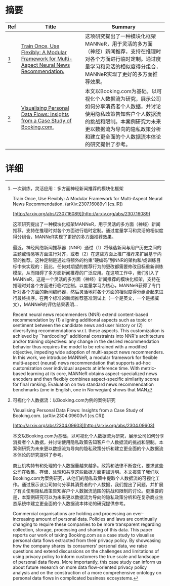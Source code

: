 # 摘要

| Ref | Title | Summary |
| --- | --- | --- |
| [^1] | [Train Once, Use Flexibly: A Modular Framework for Multi-Aspect Neural News Recommendation.](http://arxiv.org/abs/2307.16089) | 这项研究提出了一种模块化框架MANNeR，用于灵活的多方面（神经）新闻推荐，支持在推理时对各个方面进行临时定制。通过度量学习和灵活的相似度得分组合，MANNeR实现了更好的多方面推荐效果。 |
| [^2] | [Visualising Personal Data Flows: Insights from a Case Study of Booking.com.](http://arxiv.org/abs/2304.09603) | 本文以Booking.com为基础，以可视化个人数据流为研究，展示公司如何分享消费者个人数据，并讨论使用隐私政策告知客户个人数据流的挑战和限制。本案例研究为未来更以数据流为导向的隐私政策分析和建立更全面的个人数据流本体论的研究提供了参考。 |

# 详细

[^1]: 一次训练，灵活应用：多方面神经新闻推荐的模块化框架

    Train Once, Use Flexibly: A Modular Framework for Multi-Aspect Neural News Recommendation. (arXiv:2307.16089v1 [cs.IR])

    [http://arxiv.org/abs/2307.16089](http://arxiv.org/abs/2307.16089)

    这项研究提出了一种模块化框架MANNeR，用于灵活的多方面（神经）新闻推荐，支持在推理时对各个方面进行临时定制。通过度量学习和灵活的相似度得分组合，MANNeR实现了更好的多方面推荐效果。

    

    最近，神经网络新闻推荐器（NNR）通过（1）将候选新闻与用户历史之间的主题或情感等方面进行对齐，或者（2）在这些方面上推广推荐来扩展基于内容的推荐。这种定制是通过将额外的约束“硬编码”到NNR的架构和/或训练目标中来实现的：因此，任何对期望的推荐行为的更改都需要修改目标重新训练模型，从而阻碍了多方面新闻推荐的广泛应用。在这项工作中，我们引入了MANNeR，这是一个灵活的多方面（神经）新闻推荐的模块化框架，支持在推理时对各个方面进行临时定制。以度量学习为核心，MANNeR获得了专门针对各个方面的新闻编码器，然后灵活地将各个方面的相似度得分组合起来进行最终排序。在两个标准的新闻推荐基准测试上（一个是英文，一个是挪威文），MANNeR的评估结果表明...

    Recent neural news recommenders (NNR) extend content-based recommendation by (1) aligning additional aspects such as topic or sentiment between the candidate news and user history or (2) diversifying recommendations w.r.t. these aspects. This customization is achieved by ``hardcoding'' additional constraints into NNR's architecture and/or training objectives: any change in the desired recommendation behavior thus requires the model to be retrained with a modified objective, impeding wide adoption of multi-aspect news recommenders. In this work, we introduce MANNeR, a modular framework for flexible multi-aspect (neural) news recommendation that supports ad-hoc customization over individual aspects at inference time. With metric-based learning at its core, MANNeR obtains aspect-specialized news encoders and then flexibly combines aspect-specific similarity scores for final ranking. Evaluation on two standard news recommendation benchmarks (one in English, one in Norwegian) shows that MAN
    
[^2]: 可视化个人数据流：以Booking.com为例的案例研究

    Visualising Personal Data Flows: Insights from a Case Study of Booking.com. (arXiv:2304.09603v1 [cs.CR])

    [http://arxiv.org/abs/2304.09603](http://arxiv.org/abs/2304.09603)

    本文以Booking.com为基础，以可视化个人数据流为研究，展示公司如何分享消费者个人数据，并讨论使用隐私政策告知客户个人数据流的挑战和限制。本案例研究为未来更以数据流为导向的隐私政策分析和建立更全面的个人数据流本体论的研究提供了参考。

    

    商业机构持有和处理的个人数据量越来越多。政策和法律不断变化，要求这些公司在收集、存储、处理和共享这些数据方面更加透明。本文报告了我们以Booking.com为案例研究，从他们的隐私政策中提取个人数据流的可视化工作。通过展示该公司如何分享其消费者的个人数据，我们提出了问题，并扩展了有关使用隐私政策告知客户个人数据流范围的挑战和限制的讨论。更重要的是，本案例研究可以为未来更以数据流为导向的隐私政策分析和在复杂商业生态系统中建立更全面的个人数据流本体论的研究提供参考。

    Commercial organisations are holding and processing an ever-increasing amount of personal data. Policies and laws are continually changing to require these companies to be more transparent regarding collection, storage, processing and sharing of this data. This paper reports our work of taking Booking.com as a case study to visualise personal data flows extracted from their privacy policy. By showcasing how the company shares its consumers' personal data, we raise questions and extend discussions on the challenges and limitations of using privacy policy to inform customers the true scale and landscape of personal data flows. More importantly, this case study can inform us about future research on more data flow-oriented privacy policy analysis and on the construction of a more comprehensive ontology on personal data flows in complicated business ecosystems.
    

